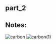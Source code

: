 ## part_2
## Notes:                    



![carbon](https://github.com/user-attachments/assets/525ac470-ab43-467f-b9a2-abde601f917e)
![carbon(1)](https://github.com/user-attachments/assets/9e522dbd-ceb8-4e91-8080-3626da393ce8)

